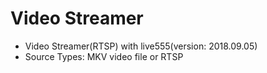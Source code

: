 # Video Streamer

<ul>
<li>Video Streamer(RTSP) with live555(version: 2018.09.05)</li>
<li>Source Types: MKV video file or RTSP</li>
</ul>